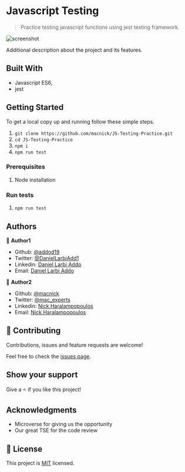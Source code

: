 # Javascript Testing

> Practice testing javascript functions using jest testing framework.

![screenshot](./app_screenshot.png)

Additional description about the project and its features.

## Built With

- Javascript ES6,
- jest

## Getting Started

To get a local copy up and running follow these simple steps.

1. `git clone https://github.com/macnick/JS-Testing-Practice.git`
2. `cd JS-Testing-Practice`
3. `npm i`
4. `npm run test`

### Prerequisites

1. Node installation

### Run tests

1. `npm run test`

## Authors

👤 **Author1**

- Github: [@addod19](https://github.com/addod19)
- Twitter: [@DanielLarbiAdd1](https://twitter.com/DanielLarbiAdd1)
- Linkedin: [Daniel Larbi Addo](https://linkedin.com/in/daniel-larbi-addo-9738b0128/)
- Email: [Daniel Larbi Addo](addodaniellarbi@gmail.com)

👤 **Author2**

- Github: [@macnick](https://github.com/macnick)
- Twitter: [@mac_experts](https://twitter.com/mac_experts)
- Linkedin: [Nick Haralampopoulos](https://www.linkedin.com/in/nick-haralampopoulos/)
- Email: [Nick Haralampopoulos](mac.expert.nick@gmail.com)

## 🤝 Contributing

Contributions, issues and feature requests are welcome!

Feel free to check the [issues page](issues/).

## Show your support

Give a ⭐️ if you like this project!

## Acknowledgments

- Microverse for giving us the opportunity
- Our great TSE for the code review

## 📝 License

This project is [MIT](LICENSE) licensed.
